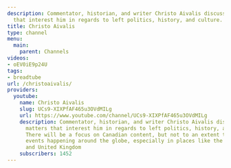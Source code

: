 ```yaml
---
description: Commentator, historian, and writer Christo Aivalis discussing all matters
  that interest him in regards to left politics, history, and culture.
title: Christo Aivalis
type: channel
menu:
  main:
    parent: Channels
videos:
- oEV0iE9p24U
tags:
- breadtube
url: /christoaivalis/
providers:
  youtube:
    name: Christo Aivalis
    slug: UCs9-XIXPfAF465u3OVdMILg
    url: https://www.youtube.com/channel/UCs9-XIXPfAF465u3OVdMILg
    description: Commentator, historian, and writer Christo Aivalis discussing all
      matters that interest him in regards to left politics, history, and culture.
      There will be a focus on Canadian content, but not to an extent that ignores
      events happening around the globe, especially in places like the United States
      and United Kingdom
    subscribers: 1452
---
```

